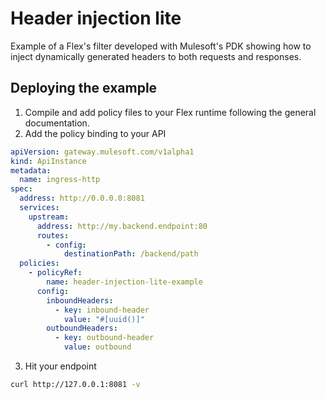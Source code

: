 # Header injection lite
Example of a Flex's filter developed with Mulesoft's PDK showing how to inject dynamically generated headers to both requests and responses.

## Deploying the example
1. Compile and add policy files to your Flex runtime following the general documentation.
2. Add the policy binding to your API
```yaml
apiVersion: gateway.mulesoft.com/v1alpha1
kind: ApiInstance
metadata:
  name: ingress-http
spec:
  address: http://0.0.0.0:8081
  services:
    upstream:
      address: http://my.backend.endpoint:80
      routes:
        - config:
            destinationPath: /backend/path
  policies:
    - policyRef:
        name: header-injection-lite-example
      config:
        inboundHeaders:
          - key: inbound-header
            value: "#[uuid()]"
        outboundHeaders:
          - key: outbound-header
            value: outbound
```
3. Hit your endpoint 
```bash
curl http://127.0.0.1:8081 -v
```